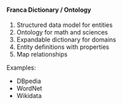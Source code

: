 #### **Franca Dictionary / Ontology**
1. Structured data model for entities  
2. Ontology for math and sciences
3. Expandable dictionary for domains
4. Entity definitions with properties
5. Map relationships


Examples:

- DBpedia
- WordNet
- Wikidata